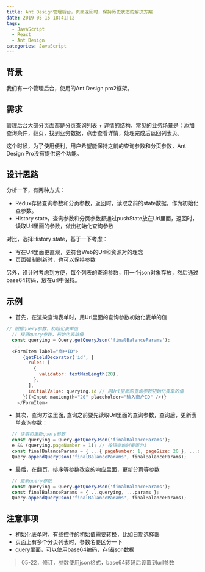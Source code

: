 ```yaml
---
title: Ant Design管理后台，页面返回时，保持历史状态的解决方案
date: 2019-05-15 18:41:12
tags:
  - JavaScript
  - React
  - Ant Design
categories: JavaScript
---
```

## 背景
我们有一个管理后台，使用的Ant Design pro2框架。

## 需求
管理后台大部分页面都是分页查询列表 + 详情的结构，常见的业务场景是：添加查询条件，翻页，找到业务数据，点击查看详情，处理完成后返回列表页。

这个时候，为了使用便利，用户希望能保持之前的查询参数和分页参数，Ant Design Pro没有提供这个功能。

## 设计思路
分析一下，有两种方式：
- Redux存储查询参数和分页参数，返回时，读取之前的state数据，作为初始化查参数。
- History state，查询参数和分页参数都通过pushState放在Url里面，返回时，读取Url里面的参数，做出初始化查询参数

对比，选择History state，基于一下考虑：
- 写在Url里面更直观，更符合Web的Url和资源对的理念
- 页面强制刷新时，也可以保持参数

另外，设计时考虑到方便，每个列表的查询参数，用一个json对象存放，然后通过base64转码，放在url中保持。
 
## 示例
- 首先，在渲染查询表单时，用Url里面的查询参数初始化表单的值
```javascript
// 根据query参数，初始化表单值
  // 根据query参数，初始化表单值
  const querying = Query.getQueryJson('finalBalanceParams');
  ...
  <FormItem label="商户ID">
      {getFieldDecorator('id', {
        rules: [
          {
            validator: textMaxLength(20),
          },
        ],
        initialValue: querying.id // 用Url里面的查询参数初始化表单的值
      })(<Input maxLength="20" placeholder="输入商户ID" />)}
    </FormItem>
```

- 其次，查询方法里面, 查询之前要先读取Url里面的查询参数，查询后，更新表单查询参数：
```javascript
  // 读取和更新query参数
  const querying = Query.getQueryJson('finalBalanceParams');
  e && (querying.pageNumber = 1); // 按钮查询时重置为1
  const finalBalanceParams = { ...{ pageNumber: 1, pageSize: 20 }, ...querying, ...trimObject(formValues) };
  Query.appendQueryJson('finalBalanceParams', finalBalanceParams);
```

- 最后，在翻页、排序等参数改变的响应里面，更新分页等参数
```javascript
  // 更新query参数
  const querying = Query.getQueryJson('finalBalanceParams');
  const finalBalanceParams = { ...querying, ...params };
  Query.appendQueryJson('finalBalanceParams', finalBalanceParams);
```

## 注意事项
- 初始化表单时，有些控件的初始值需要转换，比如日期选择器
- 页面上有多个分页列表时，参数名要区分一下
- query里面，可以使用base64编码，存储json数据
  
> 05-22，修订，参数使用json格式，base64转码后设置到url参数